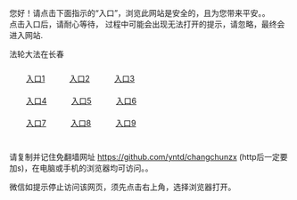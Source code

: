 您好！请点击下面指示的“入口”，浏览此网站是安全的，且为您带来平安。。 <br/>
点击入口后，请耐心等待， 过程中可能会出现无法打开的提示，请忽略，最终会进入网站. </br>

法轮大法在长春<br/>
<div style="padding:10px"><a style="margin:20px" target="_blank" href="https://dhk4uvlc7bm3g.cloudfront.net/2Qpsp?fbyvjvw" id="ccLink1" rel="nofollow">入口1</a> <a target="_blank" style="margin:20px" href="https://d115ftbvhpzbu1.cloudfront.net/2Qpsp?bclbg" id="ccLink2" rel="nofollow">入口2</a> <a style="margin:20px" target="_blank" href="https://d3tdhbciqm6rd9.cloudfront.net/2Qpsp?bvxvlsj" id="ccLink3" rel="nofollow">入口3</a></div>

<div style="padding:10px" ><a style="margin:20px" target="_blank" href="https://dhk4uvlc7bm3g.cloudfront.net/2Qpsp?fbyvjvw" id="ccLink4" rel="nofollow">入口4</a> <a style="margin:20px" href="https://d115ftbvhpzbu1.cloudfront.net/2Qpsp?bclbg" target="_blank" id="ccLink5" rel="nofollow">入口5</a> <a style="margin:20px" href="https://d3tdhbciqm6rd9.cloudfront.net/2Qpsp?bvxvlsj" target="_blank" id="ccLink6" rel="nofollow">入口6</a></div>

<div style="padding:10px"><a style="margin:20px" target="_blank" href="https://dhk4uvlc7bm3g.cloudfront.net/2Qpsp?fbyvjvw" id="ccLink7" rel="nofollow">入口7</a> <a style="margin:20px" href="https://d115ftbvhpzbu1.cloudfront.net/2Qpsp?bclbg" target="_blank" id="ccLink8" rel="nofollow">入口8</a> <a style="margin:20px" target="_blank" href="https://d3tdhbciqm6rd9.cloudfront.net/2Qpsp?bvxvlsj" id="ccLink9" rel="nofollow">入口9</a></div>

<br/>



请复制并记住免翻墙网址 https://github.com/yntd/changchunzx (http后一定要加s)，在电脑或手机的浏览器均可访问。。<br/>

微信如提示停止访问该网页，须先点击右上角，选择浏览器打开。
